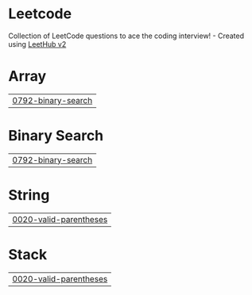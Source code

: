 # Leetcode
Collection of LeetCode questions to ace the coding interview! - Created using [LeetHub v2](https://github.com/arunbhardwaj/LeetHub-2.0)


# Array
|  |
| ------- |
| [0792-binary-search](https://github.com/Arunchand0203/Leetcode/tree/master/0792-binary-search) |
# Binary Search
|  |
| ------- |
| [0792-binary-search](https://github.com/Arunchand0203/Leetcode/tree/master/0792-binary-search) |
# String
|  |
| ------- |
| [0020-valid-parentheses](https://github.com/Arunchand0203/Leetcode/tree/master/0020-valid-parentheses) |
# Stack
|  |
| ------- |
| [0020-valid-parentheses](https://github.com/Arunchand0203/Leetcode/tree/master/0020-valid-parentheses) |